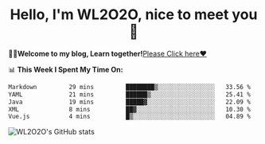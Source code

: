 <h1 align = "center">Hello, I'm WL2O2O, nice to meet you 👋</h1>

🧑‍💻**Welcome to my blog, Learn together!**[Please Click here❤️](https://wl2o2o.github.io)

📊 **This Week I Spent My Time On:**
<!--START_SECTION:waka-->

```txt
Markdown         29 mins         ████████▒░░░░░░░░░░░░░░░░   33.56 %
YAML             21 mins         ██████▒░░░░░░░░░░░░░░░░░░   25.41 %
Java             19 mins         █████▓░░░░░░░░░░░░░░░░░░░   22.09 %
XML              8 mins          ██▓░░░░░░░░░░░░░░░░░░░░░░   10.30 %
Vue.js           4 mins          █▒░░░░░░░░░░░░░░░░░░░░░░░   04.89 %
```

<!--END_SECTION:waka-->

![WL2O2O's GitHub stats](https://github-readme-stats.vercel.app/api?username=wl2o2o&show_icons=true)


<!--
**WL2O2O/WL2O2O** is a ✨ _special_ ✨ repository because its `README.md` (this file) appears on your GitHub profile.

Here are some ideas to get you started:

- 🔭 I’m currently working on ...
- 🌱 I’m currently learning ...
- 👯 I’m looking to collaborate on ...
- 🤔 I’m looking for help with ...
- 💬 Ask me about ...
- 📫 How to reach me: ...
- 😄 Pronouns: ...
- ⚡ Fun fact: ...
-->
